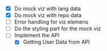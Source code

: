 - [x] Do mock viz with lang data 
- [x] Do mock viz with repo data
- [ ] Error handling for viz elemens
- [ ] Do the styling part for the mock viz
- [ ] Implement the API
  - [X] Getting User Data from API